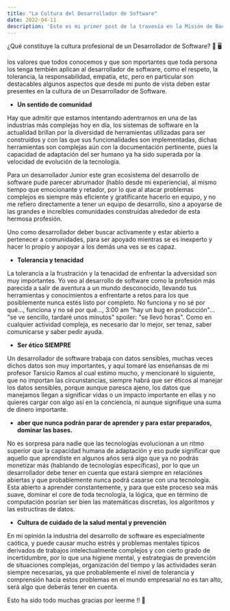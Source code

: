 ```yaml
---
title: "La Cultura del Desarrollador de Software"
date: 2022-04-11
description: 'Este es mi primer post de la travesía en la Misión de Backend con Node JS de Launch X'
---
```


¿Qué constituye la cultura profesional de un Desarrollador de Software?  🤔 🖥️

los valores que todos conocemos y que son mportantes que toda persona los tenga tembién aplican al desarrollador de software,
como el respeto, la tolerancia, la responsabilidad, empatía, etc, pero en particular son destacables algunos aspectos que 
desde mi punto de vista deben estar presentes en la cultura de un Desarrollador de Software.

- **Un sentido de comunidad**

Hay que admitir que estamos intentando adentrarnos en una de las industrias más complejas hoy en día, los sistemas de software 
en la actualidad brillan por la diversidad de herramientas utilizadas para ser construidos y con las que sus funcionalidades
son implementadas, dichas herramientas son complejas aún con la documentación pertinente, pues la capacidad de adaptación del 
ser humano ya ha sido superada por la velocidad de evolución de la tecnología.

Para un desarrollador Junior este gran ecosistema del desarrollo de software pude parecer abrumador (hablo desde mi experiencia),
al mismo tiempo que emocionante y retador, por lo que al atacar problemas complejos es siempre más eficiente y gratificante hacerlo
en equipo, y no me refiero directamente a tener un equipo de desarrollo, sino a apoyarse de las grandes e increíbles comunidades
construídas alrededor de esta hermosa profesión.

Uno como desarrollador deber buscar activamente y estar abierto a pertenecer a comunidades, para ser apoyado mientras se es inexperto 
y hacer lo propio y aopoyar a los demás una ves se es capaz.

- **Tolerancia y tenacidad**

La tolerancia a la frustración y la tenacidad de enfrentar la adversidad son muy importantes. Yo veo al desarrollo de software 
como la profesión más parecida a salir de aventura a un mundo desconocido, llevando tus herramientas y conocimientos a enfrentarte
a retos para los que posiblemente nunca estés listo por completo. No funciona y no sé por qué..., funciona y no sé por qué...,
3:00 am "hay un bug en producción"... "se ve sencillo, tardaré unos minutos" spoiler: "se llevó horas". Como en cualquier actividad
compleja, es necesario dar lo mejor, ser tenaz, saber comunicarse y saber pedir ayuda.

- **Ser ético SIEMPRE**

Un desarrollador de software trabaja con datos sensibles, muchas veces dichos datos son muy importantes, y aquí tomaré las enseñansas 
de mi profesor Tarsicio Ramos al cual estimo mucho, y mencionaré lo siguiente, que no importan las circunstancias, siempre habrá que ser
éticos al manejar los datos sensibles, porque aunque paresca ajeno, los datos que manejamos llegan a significar vidas o un impacto
importante en ellas y no quieres cargar con algo así en la conciencia, ni aunque signifique una suma de dinero importante.

- **aber que nunca podrán parar de aprender y para estar preparados, dominar las bases.**

No es sorpresa para nadie que las tecnologías evolucionan a un ritmo superior que la capacidad humana de adaptación y eso
pude significar que aquello que aprendiste en algunos años será algo que ya no podrás monetizar más (hablando de tecnologías específicas),
por lo que un desarrollador debe tener en cuenta que estará siempre en relaciónes abiertas y que probablemente nunca podrá casarse con una
tecnología. Esta abierto a aprender constantemente, y para que este proceso sea más suave, dominar el core de toda tecnología, la lógica,
que en término de computación posrían ser bien las matemáticas discretas, los algoritmos y las estructiras de datos.

- **Cultura de cuidado de la salud mental y prevención**

En mi opinión la industria del desarrollo de software es especialmente caótica, y puede causar mucho estrés y problemas mentales
típicos derivados de trabajos intelectualmente complejos y con cierto grado de incertidumbre, por lo que una higiene mental, 
y estrategias de prevención de situaciones complejas, organización del tiempo y las actividades serán siempre necesarias, ya que
probablemente el nivel de tolerancia y comprensión hacia estos problemas en el mundo empresarial no es tan alto, será algo que 
deberás tener en cuenta.


Esto ha sido todo muchas gracias por leerme !! 🤗








